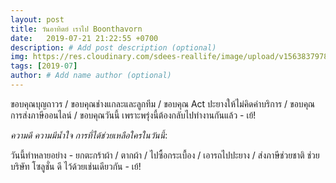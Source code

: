 ```yaml
---
layout: post
title: วันอาทิตย์ เราไป Boonthavorn
date:   2019-07-21 21:22:55 +0700
description: # Add post description (optional)
img: https://res.cloudinary.com/sdees-reallife/image/upload/v1563837978/584950480.675189.jpg # Add image post (optional)
tags: [2019-07]
author: # Add name author (optional)
---
```

ขอบคุณบุญถาวร / ขอบคุณช่างแกละและลูกทีม / ขอบคุณ Act ปะยางให้ไม่คิดค่าบริการ / ขอบคุณการส่งภาษีออนไลน์ / ขอบคุณวันนี้ เพราะพรุ่งนี้ต้องกลับไปทำงานกันแล้ว - เย้!

<i class="fa fa-child" style="color:plum"></i>

*ความดี ความมีน้ำใจ การที่ได้ช่วยเหลือใครในวันนี้*:

วันนี้ทำหลายอย่าง - ยกตะกร้าผ้า / ตากผ้า / ไปซื้อกระเบื้อง / เอารถไปปะยาง / ส่งภาษีช่วยชาติ ช่วยบริษัท โซลูชั่น ดี ไว้ด้วยเช่นเดียวกัน - เย้!
